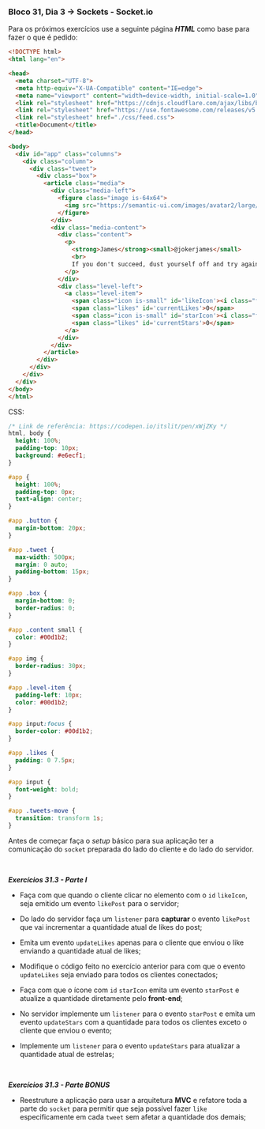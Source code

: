 ### Bloco 31, Dia 3 -> 	Sockets - Socket.io

Para os próximos exercícios use a seguinte página **_HTML_** como base para fazer o que é pedido:
```html
<!DOCTYPE html>
<html lang="en">

<head>
  <meta charset="UTF-8">
  <meta http-equiv="X-UA-Compatible" content="IE=edge">
  <meta name="viewport" content="width=device-width, initial-scale=1.0">
  <link rel="stylesheet" href="https://cdnjs.cloudflare.com/ajax/libs/bulma/0.6.2/css/bulma.min.css">
  <link rel="stylesheet" href="https://use.fontawesome.com/releases/v5.0.6/css/all.css">
  <link rel="stylesheet" href="./css/feed.css">
  <title>Document</title>
</head>

<body>
  <div id="app" class="columns">
    <div class="column">
      <div class="tweet">
        <div class="box">
          <article class="media">
            <div class="media-left">
              <figure class="image is-64x64">
                <img src="https://semantic-ui.com/images/avatar2/large/matthew.png" alt="Image">
              </figure>
            </div>
            <div class="media-content">
              <div class="content">
                <p>
                  <strong>James</strong><small>@jokerjames</small>
                  <br>
                  If you don't succeed, dust yourself off and try again.
                </p>
              </div>
              <div class="level-left">
                <a class="level-item">
                  <span class="icon is-small" id='likeIcon'><i class="fas fa-heart"></i></span>
                  <span class="likes" id='currentLikes'>0</span>
                  <span class="icon is-small" id='starIcon'><i class="fas fa-star"></i></span>
                  <span class="likes" id='currentStars'>0</span>
                </a>
              </div>
            </div>
          </article>
        </div>
      </div>
    </div>
  </div>
</body>
</html>
```

CSS:
```css
/* Link de referência: https://codepen.io/itslit/pen/xWjZKy */
html, body {
  height: 100%;
  padding-top: 10px;
  background: #e6ecf1;
}

#app {
  height: 100%;
  padding-top: 0px;
  text-align: center;
}

#app .button {
  margin-bottom: 20px;
}

#app .tweet {
  max-width: 500px;
  margin: 0 auto;
  padding-bottom: 15px;
}

#app .box {
  margin-bottom: 0;
  border-radius: 0;
}

#app .content small {
  color: #00d1b2;
}

#app img {
  border-radius: 30px;
}

#app .level-item {
  padding-left: 10px;
  color: #00d1b2;
}

#app input:focus {
  border-color: #00d1b2;
}

#app .likes {
  padding: 0 7.5px;
}

#app input {
  font-weight: bold;
}

#app .tweets-move {
  transition: transform 1s;
}
```

Antes de começar faça o _setup_ básico para sua aplicação ter a comunicação do `socket` preparada do lado do cliente e do lado do servidor.

<br>

_**Exercícios 31.3 - Parte I**_

 - Faça com que quando o cliente clicar no elemento com o `id` `likeIcon`, seja emitido um evento `likePost` para o servidor;

 - Do lado do servidor faça um `listener` para **capturar** o evento `likePost` que vai incrementar a quantidade atual de likes do post;

 - Emita um evento `updateLikes` apenas para o cliente que enviou o like enviando a quantidade atual de likes;

 - Modifique o código feito no exercício anterior para com que o evento `updateLikes` seja enviado para todos os clientes conectados;

 - Faça com que o ícone com `id` `starIcon` emita um evento `starPost` e atualize a quantidade diretamente pelo **front-end**;

 - No servidor implemente um `listener` para o evento `starPost` e emita um evento `updateStars` com a quantidade para todos os clientes exceto o cliente que enviou o evento;

 - Implemente um `listener` para o evento `updateStars` para atualizar a quantidade atual de estrelas;

<br>

_**Exercícios 31.3 - Parte BONUS**_

 - Reestruture a aplicação para usar a arquitetura **MVC** e refatore toda a parte do `socket` para permitir que seja possível fazer `like` especificamente em cada `tweet` sem afetar a quantidade dos demais;
